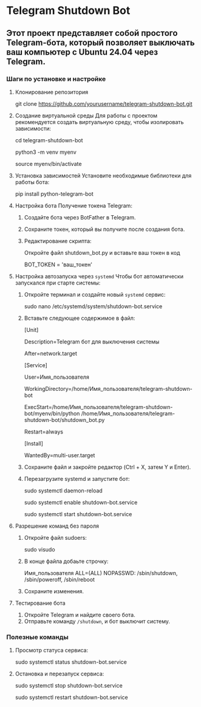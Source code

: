 # Telegram Shutdown Bot
## Этот проект представляет собой простого Telegram-бота, который позволяет выключать ваш компьютер с Ubuntu 24.04 через Telegram.

### Шаги по установке и настройке
1. Клонирование репозитория

    git clone https://github.com/yourusername/telegram-shutdown-bot.git

2. Создание виртуальной среды
    Для работы с проектом рекомендуется создать виртуальную среду, чтобы изолировать зависимости:

    cd telegram-shutdown-bot
    
    python3 -m venv myenv
    
    source myenv/bin/activate

3. Установка зависимостей
    Установите необходимые библиотеки для работы бота:

    pip install python-telegram-bot

4. Настройка бота
    Получение токена Telegram:

    1. Создайте бота через BotFather в Telegram.
    2. Сохраните токен, который вы получите после создания бота.
    3. Редактирование скрипта:

        Откройте файл shutdown_bot.py и вставьте ваш токен в код

        BOT_TOKEN = 'ваш_токен'

5. Настройка автозапуска через ` systemd `
    Чтобы бот автоматически запускался при старте системы:
    1. Откройте терминал и создайте новый ` systemd ` сервис:
    
        sudo nano /etc/systemd/system/shutdown-bot.service

    2. Вставьте следующее содержимое в файл:

        [Unit]
        
        Description=Telegram бот для выключения системы
        
        After=network.target

        [Service]
        
        User=Имя_пользователя
        
        WorkingDirectory=/home/Имя_пользователя/telegram-shutdown-bot
        
        ExecStart=/home/Имя_пользователя/telegram-shutdown-bot/myenv/bin/python /home/Имя_пользователя/telegram-shutdown-bot/shutdown_bot.py
        
        Restart=always

        [Install]
        
        WantedBy=multi-user.target

    3. Сохраните файл и закройте редактор (Ctrl + X, затем Y и Enter).

    4. Перезагрузите systemd и запустите бот:

        sudo systemctl daemon-reload
        
        sudo systemctl enable shutdown-bot.service
        
        sudo systemctl start shutdown-bot.service

6. Разрешение команд без пароля
    
    1. Откройте файл sudoers:

        sudo visudo

    2. В конце файла добаьте строчку:

        Имя_пользователя ALL=(ALL) NOPASSWD: /sbin/shutdown, /sbin/poweroff, /sbin/reboot

    3. Сохраните изменения.
    
7. Тестирование бота
    1. Откройте Telegram и найдите своего бота.
    2. Отправьте команду ` /shutdown `, и бот выключит систему.

### Полезные команды
1. Просмотр статуса сервиса:

    sudo systemctl status shutdown-bot.service

2. Остановка и перезапуск сервиса:

    sudo systemctl stop shutdown-bot.service
    
    sudo systemctl restart shutdown-bot.service